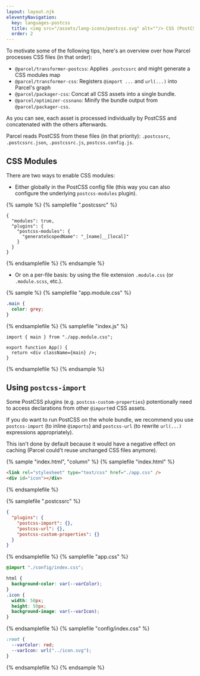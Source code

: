 ```yaml
---
layout: layout.njk
eleventyNavigation:
  key: languages-postcss
  title: <img src="/assets/lang-icons/postcss.svg" alt=""/> CSS (PostCSS)
  order: 2
---
```


To motivate some of the following tips, here's an overview over how Parcel processes CSS files (in that order):

- `@parcel/transformer-postcss`:
  Applies `.postcssrc` and might generate a CSS modules map
- `@parcel/transformer-css`:
  Registers `@import ...` and `url(...)` into Parcel's graph
- `@parcel/packager-css`:
  Concat all CSS assets into a single bundle.
- `@parcel/optimizer-cssnano`:
  Minify the bundle output from `@parcel/packager-css`.

As you can see, each asset is processed individually by PostCSS and concatenated with the others afterwards.

Parcel reads PostCSS from these files (in that priority): `.postcssrc`, `.postcssrc.json`, `.postcssrc.js`, `postcss.config.js`.

## CSS Modules

There are two ways to enable CSS modules:

- Either globally in the PostCSS config file (this way you can also configure the underlying `postcss-modules` plugin).

{% sample %}
{% samplefile ".postcssrc" %}

```json/2
{
  "modules": true,
  "plugins": {
    "postcss-modules": {
      "generateScopedName": "_[name]__[local]"
    }
  }
}
```

{% endsamplefile %}
{% endsample %}

- Or on a per-file basis: by using the file extension `.module.css` (or `.module.scss`, etc.).

{% sample %}
{% samplefile "app.module.css" %}

```css
.main {
  color: grey;
}
```

{% endsamplefile %}
{% samplefile "index.js" %}

```jsx/1
import { main } from "./app.module.css";

export function App() {
  return <div className={main} />;
}
```

{% endsamplefile %}
{% endsample %}

## Using `postcss-import`

<!-- https://github.com/parcel-bundler/parcel/issues/1165 -->

Some PostCSS plugins (e.g. `postcss-custom-properties`) potentionally need to access declarations from other `@import`ed CSS assets.

If you do want to run PostCSS on the whole bundle, we recommend you use `postcss-import` (to inline `@imports`) and `postcss-url` (to rewrite `url(...)` expressions appropriately).

This isn't done by default because it would have a negative effect on caching (Parcel could't reuse unchanged CSS files anymore).

{% sample "index.html", "column" %}
{% samplefile "index.html" %}

```html
<link rel="stylesheet" type="text/css" href="./app.css" />
<div id="icon"></div>
```

{% endsamplefile %}

{% samplefile ".postcssrc" %}

```json
{
  "plugins": {
    "postcss-import": {},
    "postcss-url": {},
    "postcss-custom-properties": {}
  }
}
```

{% endsamplefile %}
{% samplefile "app.css" %}

```css
@import "./config/index.css";

html {
  background-color: var(--varColor);
}
.icon {
  width: 50px;
  height: 50px;
  background-image: var(--varIcon);
}
```

{% endsamplefile %}
{% samplefile "config/index.css" %}

```css
:root {
  --varColor: red;
  --varIcon: url("../icon.svg");
}
```

{% endsamplefile %}
{% endsample %}
